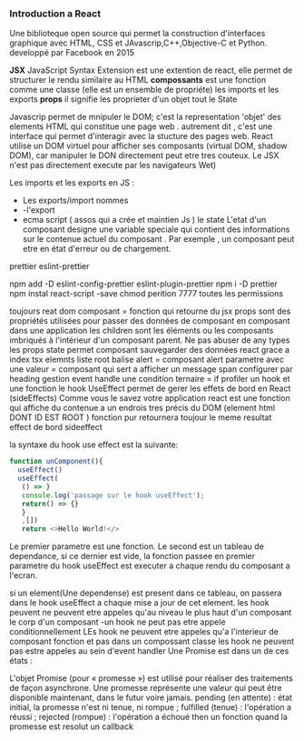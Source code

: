 ### Introduction a React

Une biblioteque open source qui permet la construction d'interfaces graphique avec HTML, CSS et JAvascrip,C++,Objective-C et Python.
developpé par Facebook en 2015

**JSX** JavaScript Syntax Extension est une extention de react, elle permet de structurer le rendu similaire au HTML
**compossants** est une fonction comme une classe (elle est un ensemble de propriéte)
les imports et les exports
**props** il signifie les proprieter d'un objet tout
le State

Javascrip permet de mnipuler le DOM; c'est la representation 'objet' des elements HTML qui constitue une page web . autrement dit , c'est une interface qui permet d'interagir avec la stucture des pages web.
React utilise un DOM virtuel pour afficher ses composants (virtual DOM, shadow DOM), car manipuler le DON directement peut etre tres couteux.
Le JSX n'est pas directement execute par les navigateurs Wet)

Les imports et les exports en JS :

- Les exports/import nommes
- -l'export
- ecma script ( assos qui a crée et maintien Js )
  le state
  L'etat d'un composant designe une variable speciale qui contient des informations sur le contenue actuel du composant . Par exemple , un composant peut etre en état d'erreur ou de chargement.

prettier eslint-prettier

npm add -D eslint-config-prettier eslint-plugin-prettier
npm i -D prettier
npm instal react-script -save
chmod perition 7777 toutes les permissions

toujours reat dom
composant = fonction qui retourne du jsx
props sont des propriétés utilisées pour passer des données de composant en composant dans une application
les children sont les éléments ou les composants imbriqués à l'intérieur d'un composant parent.
Ne pas abuser de any
types les props
state permet composant sauvegarder des données
react grace a index tsx elemnts liste root
balise alert = composant alert
parametre avec une valeur = composant qui sert a afficher un message
span configurer par heading
gestion event handle
une condition ternaire = if
profiler
un hook et une fonction
le hook UseEffect permet de gerer les effets de bord en React (sideEffects)
Comme vous le savez votre application react est une fonction qui affiche du contenue a un endrois tres précis du DOM (element html DONT ID EST ROOT )
fonction pur retournera toujour le meme resultat
effect de bord sideeffect

la syntaxe du hook use effect est la suivante:

```ts
function unComponent(){
  useEffect()
  useEffect(
   () => }
   console.log('passage sur le hook useEffect');
   return() => {}
   }
   ,[])
   return <>Hello World!</>
```

Le premier parametre est une fonction.
Le second est un tableau de dependance, si ce dernier est vide, la fonction passee en premier parametre du hook useEffect est executer a chaque rendu du composant a l'ecran.

si un element(Une dependense) est present dans ce tableau, on passera dans le hook useEffect a chaque mise a jour de cet element.
les hook peuvent ne peuvent etre appeles qu'au niveau le plus haut d'un composant le corp d'un composant 
-un hook ne peut pas etre appele conditionnellement
LEs hook ne peuvent etre appeles qu'a l'interieur de composant fonction et pas dans un compossant classe 
les hook ne peuvent pas estre appeles au sein d'event handler 
Une Promise est dans un de ces états :

L'objet Promise (pour « promesse ») est utilisé pour réaliser des traitements de façon asynchrone. Une promesse représente une valeur qui peut être disponible maintenant, dans le futur voire jamais.
pending (en attente) : état initial, la promesse n'est ni tenue, ni rompue ;
fulfilled (tenue) : l'opération a réussi ;
rejected (rompue) : l'opération a échoué
then un fonction quand la promesse est resolut un callback 


